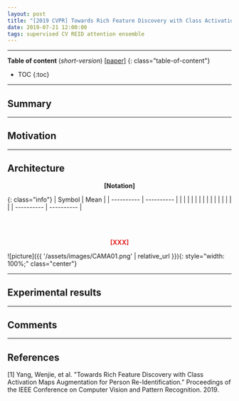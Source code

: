 ```yaml
---
layout: post
title: "[2019 CVPR] Towards Rich Feature Discovery with Class Activation Maps Augmentation for Person Re-Identification (*incomplete*)"
date: 2019-07-21 12:00:00
tags: supervised CV REID attention ensemble
---
```


<!--more-->

---

**Table of content** (*short-version*)
[[paper]](http://openaccess.thecvf.com/content_CVPR_2019/papers/Yang_Towards_Rich_Feature_Discovery_With_Class_Activation_Maps_Augmentation_for_CVPR_2019_paper.pdf)
{: class="table-of-content"}
* TOC
{:toc}

---

## Summary

---

## Motivation

---

## Architecture


<p align="center" style="font-weight: bold;">
[Notation]
</p>

{: class="info"}
| Symbol | Mean |
| ---------- | ---------- |
|  |  |
|  |  |
|  |  |
|  |  |
|  |  |
| ---------- | ---------- |

<br/>



<br/>
<p align="center" style="color: #e01f1f; font-weight: bold;">[XXX]</p>
![picture]({{ '/assets/images/CAMA01.png' | relative_url }}){: style="width: 100%;" class="center"}
<br/>

---
  
## Experimental results

---

## Comments

---

## References

[1] Yang, Wenjie, et al. "Towards Rich Feature Discovery with Class Activation Maps Augmentation for Person Re-Identification." Proceedings of the IEEE Conference on Computer Vision and Pattern Recognition. 2019.
